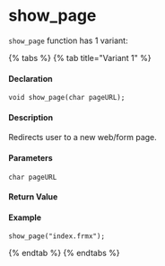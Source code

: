 # show\_page

`show_page` function has 1 variant:

{% tabs %}
{% tab title="Variant 1" %}
#### Declaration <a id="declaration"></a>

```text
void show_page(char pageURL);
```

#### Description <a id="description"></a>

Redirects user to a new web/form page.

#### Parameters <a id="parameters"></a>

`char pageURL`

#### Return Value <a id="return-value"></a>

#### Example <a id="example"></a>

```text
show_page("index.frmx");
```
{% endtab %}
{% endtabs %}

